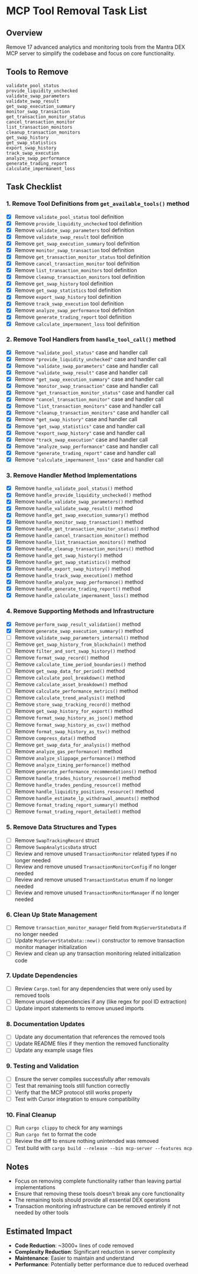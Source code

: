 # MCP Tool Removal Task List

## Overview
Remove 17 advanced analytics and monitoring tools from the Mantra DEX MCP server to simplify the codebase and focus on core functionality.

## Tools to Remove
```
validate_pool_status
provide_liquidity_unchecked
validate_swap_parameters
validate_swap_result
get_swap_execution_summary
monitor_swap_transaction
get_transaction_monitor_status
cancel_transaction_monitor
list_transaction_monitors
cleanup_transaction_monitors
get_swap_history
get_swap_statistics
export_swap_history
track_swap_execution
analyze_swap_performance
generate_trading_report
calculate_impermanent_loss
```

## Task Checklist

### 1. Remove Tool Definitions from `get_available_tools()` method
- [x] Remove `validate_pool_status` tool definition
- [x] Remove `provide_liquidity_unchecked` tool definition
- [x] Remove `validate_swap_parameters` tool definition
- [x] Remove `validate_swap_result` tool definition
- [x] Remove `get_swap_execution_summary` tool definition
- [x] Remove `monitor_swap_transaction` tool definition
- [x] Remove `get_transaction_monitor_status` tool definition
- [x] Remove `cancel_transaction_monitor` tool definition
- [x] Remove `list_transaction_monitors` tool definition
- [x] Remove `cleanup_transaction_monitors` tool definition
- [x] Remove `get_swap_history` tool definition
- [x] Remove `get_swap_statistics` tool definition
- [x] Remove `export_swap_history` tool definition
- [x] Remove `track_swap_execution` tool definition
- [x] Remove `analyze_swap_performance` tool definition
- [x] Remove `generate_trading_report` tool definition
- [x] Remove `calculate_impermanent_loss` tool definition

### 2. Remove Tool Handlers from `handle_tool_call()` method
- [x] Remove `"validate_pool_status"` case and handler call
- [x] Remove `"provide_liquidity_unchecked"` case and handler call
- [x] Remove `"validate_swap_parameters"` case and handler call
- [x] Remove `"validate_swap_result"` case and handler call
- [x] Remove `"get_swap_execution_summary"` case and handler call
- [x] Remove `"monitor_swap_transaction"` case and handler call
- [x] Remove `"get_transaction_monitor_status"` case and handler call
- [x] Remove `"cancel_transaction_monitor"` case and handler call
- [x] Remove `"list_transaction_monitors"` case and handler call
- [x] Remove `"cleanup_transaction_monitors"` case and handler call
- [x] Remove `"get_swap_history"` case and handler call
- [x] Remove `"get_swap_statistics"` case and handler call
- [x] Remove `"export_swap_history"` case and handler call
- [x] Remove `"track_swap_execution"` case and handler call
- [x] Remove `"analyze_swap_performance"` case and handler call
- [x] Remove `"generate_trading_report"` case and handler call
- [x] Remove `"calculate_impermanent_loss"` case and handler call

### 3. Remove Handler Method Implementations
- [x] Remove `handle_validate_pool_status()` method
- [x] Remove `handle_provide_liquidity_unchecked()` method
- [x] Remove `handle_validate_swap_parameters()` method
- [x] Remove `handle_validate_swap_result()` method
- [x] Remove `handle_get_swap_execution_summary()` method
- [x] Remove `handle_monitor_swap_transaction()` method
- [x] Remove `handle_get_transaction_monitor_status()` method
- [x] Remove `handle_cancel_transaction_monitor()` method
- [x] Remove `handle_list_transaction_monitors()` method
- [x] Remove `handle_cleanup_transaction_monitors()` method
- [x] Remove `handle_get_swap_history()` method
- [x] Remove `handle_get_swap_statistics()` method
- [x] Remove `handle_export_swap_history()` method
- [x] Remove `handle_track_swap_execution()` method
- [x] Remove `handle_analyze_swap_performance()` method
- [x] Remove `handle_generate_trading_report()` method
- [x] Remove `handle_calculate_impermanent_loss()` method

### 4. Remove Supporting Methods and Infrastructure
- [x] Remove `perform_swap_result_validation()` method
- [x] Remove `generate_swap_execution_summary()` method
- [ ] Remove `validate_swap_parameters_internal()` method
- [ ] Remove `get_swap_history_from_blockchain()` method
- [ ] Remove `filter_and_sort_swap_history()` method
- [ ] Remove `format_swap_record()` method
- [ ] Remove `calculate_time_period_boundaries()` method
- [ ] Remove `get_swap_data_for_period()` method
- [ ] Remove `calculate_pool_breakdown()` method
- [ ] Remove `calculate_asset_breakdown()` method
- [ ] Remove `calculate_performance_metrics()` method
- [ ] Remove `calculate_trend_analysis()` method
- [ ] Remove `store_swap_tracking_record()` method
- [ ] Remove `get_swap_history_for_export()` method
- [ ] Remove `format_swap_history_as_json()` method
- [ ] Remove `format_swap_history_as_csv()` method
- [ ] Remove `format_swap_history_as_tsv()` method
- [ ] Remove `compress_data()` method
- [ ] Remove `get_swap_data_for_analysis()` method
- [ ] Remove `analyze_gas_performance()` method
- [ ] Remove `analyze_slippage_performance()` method
- [ ] Remove `analyze_timing_performance()` method
- [ ] Remove `generate_performance_recommendations()` method
- [ ] Remove `handle_trades_history_resource()` method
- [ ] Remove `handle_trades_pending_resource()` method
- [ ] Remove `handle_liquidity_positions_resource()` method
- [ ] Remove `handle_estimate_lp_withdrawal_amounts()` method
- [ ] Remove `format_trading_report_summary()` method
- [ ] Remove `format_trading_report_detailed()` method

### 5. Remove Data Structures and Types
- [ ] Remove `SwapTrackingRecord` struct
- [ ] Remove `SwapAnalyticsData` struct
- [ ] Review and remove unused `TransactionMonitor` related types if no longer needed
- [ ] Review and remove unused `TransactionMonitorConfig` if no longer needed
- [ ] Review and remove unused `TransactionStatus` enum if no longer needed
- [ ] Review and remove unused `TransactionMonitorManager` if no longer needed

### 6. Clean Up State Management
- [ ] Remove `transaction_monitor_manager` field from `McpServerStateData` if no longer needed
- [ ] Update `McpServerStateData::new()` constructor to remove transaction monitor manager initialization
- [ ] Review and clean up any transaction monitoring related initialization code

### 7. Update Dependencies
- [ ] Review `Cargo.toml` for any dependencies that were only used by removed tools
- [ ] Remove unused dependencies if any (like regex for pool ID extraction)
- [ ] Update import statements to remove unused imports

### 8. Documentation Updates
- [ ] Update any documentation that references the removed tools
- [ ] Update README files if they mention the removed functionality
- [ ] Update any example usage files

### 9. Testing and Validation
- [ ] Ensure the server compiles successfully after removals
- [ ] Test that remaining tools still function correctly
- [ ] Verify that the MCP protocol still works properly
- [ ] Test with Cursor integration to ensure compatibility

### 10. Final Cleanup
- [ ] Run `cargo clippy` to check for any warnings
- [ ] Run `cargo fmt` to format the code
- [ ] Review the diff to ensure nothing unintended was removed
- [ ] Test build with `cargo build --release --bin mcp-server --features mcp`

## Notes
- Focus on removing complete functionality rather than leaving partial implementations
- Ensure that removing these tools doesn't break any core functionality
- The remaining tools should provide all essential DEX operations
- Transaction monitoring infrastructure can be removed entirely if not needed by other tools

## Estimated Impact
- **Code Reduction**: ~3000+ lines of code removed
- **Complexity Reduction**: Significant reduction in server complexity
- **Maintenance**: Easier to maintain and understand
- **Performance**: Potentially better performance due to reduced overhead 